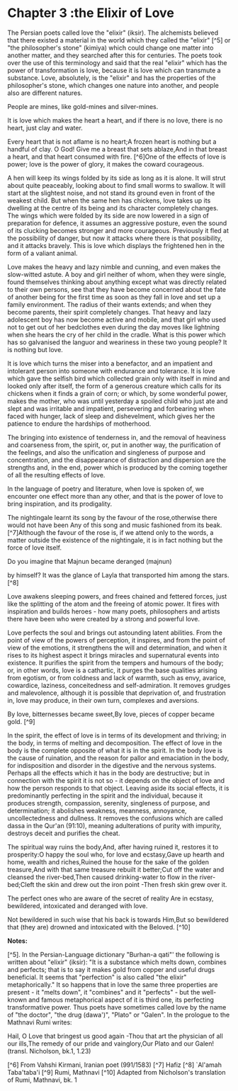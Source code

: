 Chapter 3 :the Elixir of Love
=============================

The Persian poets called love the "elixir" (iksir). The alchemists
believed that there existed a material in the world which they called
the "elixir" [^5] or "the philosopher's stone" (kimiya) which could
change one matter into another matter, and they searched after this for
centuries. The poets took over the use of this terminology and said that
the real "elixir" which has the power of transformation is love, because
it is love which can transmute a substance. Love, absolutely, is the
"elixir" and has the properties of the philosopher's stone, which
changes one nature into another, and people also are different
natures.

People are mines, like gold-mines and silver-mines.

It is love which makes the heart a heart, and if there is no love,
there is no heart, just clay and water.

Every heart that is not aflame is no heart;A frozen heart is nothing
but a handful of clay. O God! Give me a breast that sets ablaze,And in
that breast a heart, and that heart consumed with fire. [^6]One of the
effects of love is power; love is the power of glory, it makes the
coward courageous.

A hen will keep its wings folded by its side as long as it is alone. It
will strut about quite peaceably, looking about to find small worms to
swallow. It will start at the slightest noise, and not stand its ground
even in front of the weakest child. But when the same hen has chickens,
love takes up its dwelling at the centre of its being and its character
completely changes. The wings which were folded by its side are now
lowered in a sign of preparation for defence, it assumes an aggressive
posture, even the sound of its clucking becomes stronger and more
courageous. Previously it fled at the possibility of danger, but now it
attacks where there is that possibility, and it attacks bravely. This is
love which displays the frightened hen in the form of a valiant
animal.

Love makes the heavy and lazy nimble and cunning, and even makes the
slow-witted astute. A boy and girl neither of whom, when they were
single, found themselves thinking about anything except what was
directly related to their own persons, see that they have become
concerned about the fate of another being for the first time as soon as
they fall in love and set up a family environment. The radius of their
wants extends; and when they become parents, their spirit completely
changes. That heavy and lazy adolescent boy has now become active and
mobile, and that girl who used not to get out of her bedclothes even
during the day moves like lightning when she hears the cry of her child
in the cradle. What is this power which has so galvanised the languor
and weariness in these two young people? It is nothing but love.

It is love which turns the miser into a benefactor, and an impatient
and intolerant person into someone with endurance and tolerance. It is
love which gave the selfish bird which collected grain only with itself
in mind and looked only after itself, the form of a generous creature
which calls for its chickens when it finds a grain of corn; or which, by
some wonderful power, makes the mother, who was until yesterday a
spoiled child who just ate and slept and was irritable and impatient,
persevering and forbearing when faced with hunger, lack of sleep and
dishevelment, which gives her the patience to endure the hardships of
motherhood.

The bringing into existence of tenderness in, and the removal of
heaviness and coarseness from, the spirit, or, put in another way, the
purification of the feelings, and also the unification and singleness of
purpose and concentration, and the disappearance of distraction and
dispersion are the strengths and, in the end, power which is produced by
the coming together of all the resulting effects of love.

In the language of poetry and literature, when love is spoken of, we
encounter one effect more than any other, and that is the power of love
to bring inspiration, and its prodigality.

The nightingale learnt its song by the favour of the rose,otherwise
there would not have been Any of this song and music fashioned from its
beak. [^7]Although the favour of the rose is, if we attend only to the
words, a matter outside the existence of the nightingale, it is in fact
nothing but the force of love itself.

Do you imagine that Majnun became deranged (majnun)

by himself? It was the glance of Layla that transported him among the
stars. [^8]

Love awakens sleeping powers, and frees chained and fettered forces,
just like the splitting of the atom and the freeing of atomic power. It
fires with inspiration and builds heroes - how many poets, philosophers
and artists there have been who were created by a strong and powerful
love.

Love perfects the soul and brings out astounding latent abilities. From
the point of view of the powers of perception, it inspires, and from the
point of view of the emotions, it strengthens the will and
determination, and when it rises to its highest aspect it brings
miracles and supernatural events into existence. It purifies the spirit
from the tempers and humours of the body; or, in other words, love is a
cathartic, it purges the base qualities arising from egotism, or from
coldness and lack of warmth, such as envy, avarice, cowardice, laziness,
conceitedness and self-admiration. It removes grudges and malevolence,
although it is possible that deprivation of, and frustration in, love
may produce, in their own turn, complexes and aversions.

By love, bitternesses became sweet,By love, pieces of copper became
gold. [^9]

In the spirit, the effect of love is in terms of its development and
thriving; in the body, in terms of melting and decomposition. The effect
of love in the body is the complete opposite of what it is in the
spirit. In the body love is the cause of ruination, and the reason for
pallor and emaciation in the body, for indisposition and disorder in the
digestive and the nervous systems. Perhaps all the effects which it has
in the body are destructive; but in connection with the spirit it is not
so - it depends on the object of love and how the person responds to
that object. Leaving aside its social effects, it is predominantly
perfecting in the spirit and the individual, because it produces
strength, compassion, serenity, singleness of purpose, and
determination; it abolishes weakness, meanness, annoyance,
uncollectedness and dullness. It removes the confusions which are called
dassa in the Qur'an (91:10), meaning adulterations of purity with
impurity, destroys deceit and purifies the cheat.

The spiritual way ruins the body,And, after having ruined it, restores
it to prosperity:O happy the soul who, for love and ecstasy,Gave up
hearth and home, wealth and riches,Ruined the house for the sake of the
golden treasure,And with that same treasure rebuilt it better;Cut off
the water and cleansed the river-bed,Then caused drinking-water to flow
in the river-bed;Cleft the skin and drew out the iron point -Then fresh
skin grew over it.

The perfect ones who are aware of the secret of reality Are in ecstasy,
bewildered, intoxicated and deranged with love.

Not bewildered in such wise that his back is towards Him,But so
bewildered that (they are) drowned and intoxicated with the Beloved.
[^10]

**Notes:**

[^5]. In the Persian-Language dictionary "Burhan-a qati"' the following
is written about "elixir" (iksir): "It is a substance which melts down,
combines and perfects; that is to say it makes gold from copper and
useful drugs beneficial. It seems that "perfection" is also called "the
elixir" metaphorically." It so happens that in love the same three
properties are present - it "melts down", it "combines" and it
"perfects" - but the well-known and famous metaphorical aspect of it is
third one, its perfecting transformative power. Thus poets have
sometimes called love by the name of "the doctor", "the drug (dawa')",
"Plato" or "Galen". In the prologue to the Mathnavi Rumi writes:

Hail, O Love that bringest us good again -Thou that art the physician
of all our ills,The remedy of our pride and vainglory,Our Plato and our
Galen! (transl. Nicholson, bk.1, 1.23)

[^6] From Vahshi Kirmani, Iranian poet (991/1583)
[^7] Hafiz
[^8] \`Al'amah Taba'taba'i
[^9] Rumi, Mathnavi
[^10] Adapted from Nicholson's translation of Rumi, Mathnavi, bk. 1

